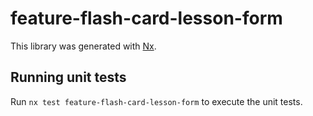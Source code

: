 # feature-flash-card-lesson-form

This library was generated with [Nx](https://nx.dev).

## Running unit tests

Run `nx test feature-flash-card-lesson-form` to execute the unit tests.
